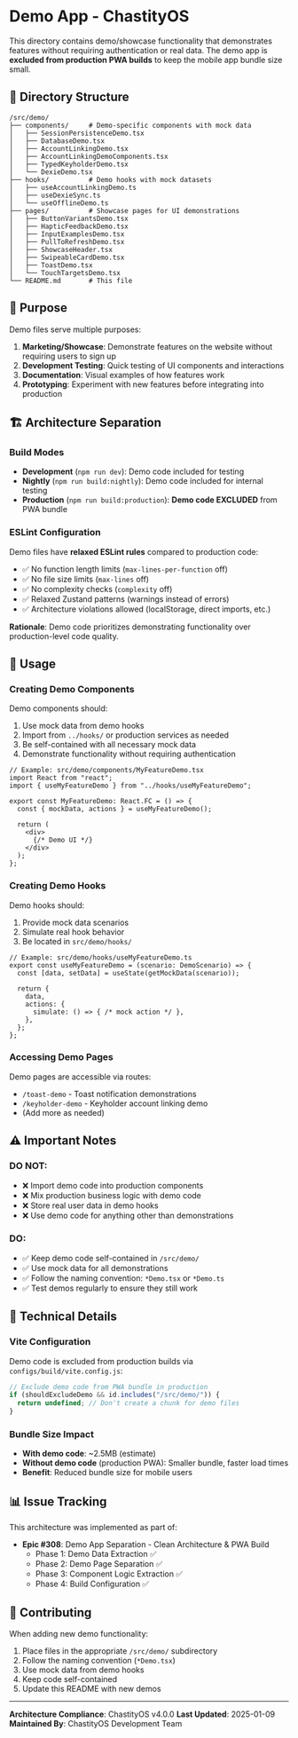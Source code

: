 # Demo App - ChastityOS

This directory contains demo/showcase functionality that demonstrates features without requiring authentication or real data. The demo app is **excluded from production PWA builds** to keep the mobile app bundle size small.

## 📁 Directory Structure

```
/src/demo/
├── components/     # Demo-specific components with mock data
│   ├── SessionPersistenceDemo.tsx
│   ├── DatabaseDemo.tsx
│   ├── AccountLinkingDemo.tsx
│   ├── AccountLinkingDemoComponents.tsx
│   ├── TypedKeyholderDemo.tsx
│   └── DexieDemo.tsx
├── hooks/          # Demo hooks with mock datasets
│   ├── useAccountLinkingDemo.ts
│   ├── useDexieSync.ts
│   └── useOfflineDemo.ts
├── pages/          # Showcase pages for UI demonstrations
│   ├── ButtonVariantsDemo.tsx
│   ├── HapticFeedbackDemo.tsx
│   ├── InputExamplesDemo.tsx
│   ├── PullToRefreshDemo.tsx
│   ├── ShowcaseHeader.tsx
│   ├── SwipeableCardDemo.tsx
│   ├── ToastDemo.tsx
│   └── TouchTargetsDemo.tsx
└── README.md       # This file
```

## 🎯 Purpose

Demo files serve multiple purposes:

1. **Marketing/Showcase**: Demonstrate features on the website without requiring users to sign up
2. **Development Testing**: Quick testing of UI components and interactions
3. **Documentation**: Visual examples of how features work
4. **Prototyping**: Experiment with new features before integrating into production

## 🏗️ Architecture Separation

### Build Modes

- **Development** (`npm run dev`): Demo code included for testing
- **Nightly** (`npm run build:nightly`): Demo code included for internal testing
- **Production** (`npm run build:production`): **Demo code EXCLUDED** from PWA bundle

### ESLint Configuration

Demo files have **relaxed ESLint rules** compared to production code:

- ✅ No function length limits (`max-lines-per-function` off)
- ✅ No file size limits (`max-lines` off)
- ✅ No complexity checks (`complexity` off)
- ✅ Relaxed Zustand patterns (warnings instead of errors)
- ✅ Architecture violations allowed (localStorage, direct imports, etc.)

**Rationale**: Demo code prioritizes demonstrating functionality over production-level code quality.

## 🚀 Usage

### Creating Demo Components

Demo components should:
1. Use mock data from demo hooks
2. Import from `../hooks/` or production services as needed
3. Be self-contained with all necessary mock data
4. Demonstrate functionality without requiring authentication

```tsx
// Example: src/demo/components/MyFeatureDemo.tsx
import React from "react";
import { useMyFeatureDemo } from "../hooks/useMyFeatureDemo";

export const MyFeatureDemo: React.FC = () => {
  const { mockData, actions } = useMyFeatureDemo();

  return (
    <div>
      {/* Demo UI */}
    </div>
  );
};
```

### Creating Demo Hooks

Demo hooks should:
1. Provide mock data scenarios
2. Simulate real hook behavior
3. Be located in `src/demo/hooks/`

```tsx
// Example: src/demo/hooks/useMyFeatureDemo.ts
export const useMyFeatureDemo = (scenario: DemoScenario) => {
  const [data, setData] = useState(getMockData(scenario));

  return {
    data,
    actions: {
      simulate: () => { /* mock action */ },
    },
  };
};
```

### Accessing Demo Pages

Demo pages are accessible via routes:
- `/toast-demo` - Toast notification demonstrations
- `/keyholder-demo` - Keyholder account linking demo
- (Add more as needed)

## ⚠️ Important Notes

### DO NOT:
- ❌ Import demo code into production components
- ❌ Mix production business logic with demo code
- ❌ Store real user data in demo hooks
- ❌ Use demo code for anything other than demonstrations

### DO:
- ✅ Keep demo code self-contained in `/src/demo/`
- ✅ Use mock data for all demonstrations
- ✅ Follow the naming convention: `*Demo.tsx` or `*Demo.ts`
- ✅ Test demos regularly to ensure they still work

## 🔧 Technical Details

### Vite Configuration

Demo code is excluded from production builds via `configs/build/vite.config.js`:

```javascript
// Exclude demo code from PWA bundle in production
if (shouldExcludeDemo && id.includes("/src/demo/")) {
  return undefined; // Don't create a chunk for demo files
}
```

### Bundle Size Impact

- **With demo code**: ~2.5MB (estimate)
- **Without demo code** (production PWA): Smaller bundle, faster load times
- **Benefit**: Reduced bundle size for mobile users

## 📊 Issue Tracking

This architecture was implemented as part of:
- **Epic #308**: Demo App Separation - Clean Architecture & PWA Build
  - Phase 1: Demo Data Extraction ✅
  - Phase 2: Demo Page Separation ✅
  - Phase 3: Component Logic Extraction ✅
  - Phase 4: Build Configuration ✅

## 🤝 Contributing

When adding new demo functionality:

1. Place files in the appropriate `/src/demo/` subdirectory
2. Follow the naming convention (`*Demo.tsx`)
3. Use mock data from demo hooks
4. Keep code self-contained
5. Update this README with new demos

---

**Architecture Compliance**: ChastityOS v4.0.0
**Last Updated**: 2025-01-09
**Maintained By**: ChastityOS Development Team
